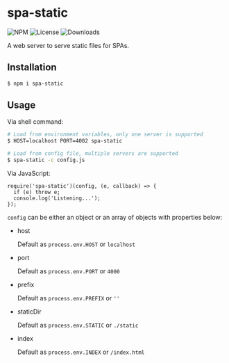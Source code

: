 spa-static
===

![NPM](https://img.shields.io/npm/v/spa-static.svg)
![License](https://img.shields.io/npm/l/spa-static.svg)
![Downloads](https://img.shields.io/npm/dt/spa-static.svg)

A web server to serve static files for SPAs.

Installation
---
``` sh
$ npm i spa-static
```

Usage
---

Via shell command:
``` sh
# Load from environment variables, only one server is supported
$ HOST=localhost PORT=4002 spa-static

# Load from config file, multiple servers are supported
$ spa-static -c config.js
```

Via JavaScript:
``` node
require('spa-static')(config, (e, callback) => {
  if (e) throw e;
  console.log('Listening...');
});
```

`config` can be either an object or an array of objects with properties
below:

* host

  Default as `process.env.HOST` or `localhost`

* port

  Default as `process.env.PORT` or `4000`

* prefix

  Default as `process.env.PREFIX` or `''`

* staticDir

  Default as `process.env.STATIC` or `./static`

* index

  Default as `process.env.INDEX` or `/index.html`
